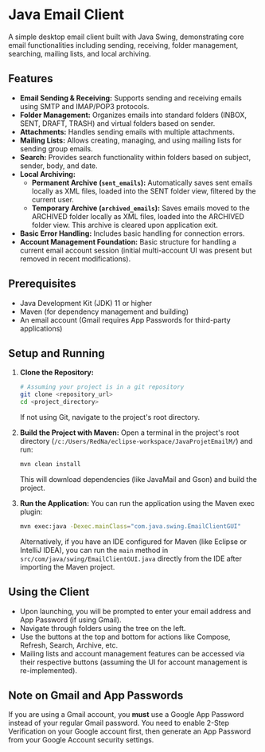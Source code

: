 # Java Email Client

A simple desktop email client built with Java Swing, demonstrating core email functionalities including sending, receiving, folder management, searching, mailing lists, and local archiving.

## Features

*   **Email Sending & Receiving:** Supports sending and receiving emails using SMTP and IMAP/POP3 protocols.
*   **Folder Management:** Organizes emails into standard folders (INBOX, SENT, DRAFT, TRASH) and virtual folders based on sender.
*   **Attachments:** Handles sending emails with multiple attachments.
*   **Mailing Lists:** Allows creating, managing, and using mailing lists for sending group emails.
*   **Search:** Provides search functionality within folders based on subject, sender, body, and date.
*   **Local Archiving:**
    *   **Permanent Archive (`sent_emails`):** Automatically saves sent emails locally as XML files, loaded into the SENT folder view, filtered by the current user.
    *   **Temporary Archive (`archived_emails`):** Saves emails moved to the ARCHIVED folder locally as XML files, loaded into the ARCHIVED folder view. This archive is cleared upon application exit.
*   **Basic Error Handling:** Includes basic handling for connection errors.
*   **Account Management Foundation:** Basic structure for handling a current email account session (initial multi-account UI was present but removed in recent modifications).

## Prerequisites

*   Java Development Kit (JDK) 11 or higher
*   Maven (for dependency management and building)
*   An email account (Gmail requires App Passwords for third-party applications)

## Setup and Running

1.  **Clone the Repository:**
    ```bash
    # Assuming your project is in a git repository
    git clone <repository_url>
    cd <project_directory>
    ```
    If not using Git, navigate to the project's root directory.

2.  **Build the Project with Maven:**
    Open a terminal in the project's root directory (`/c:/Users/RedNa/eclipse-workspace/JavaProjetEmailM/`) and run:
    ```bash
    mvn clean install
    ```
    This will download dependencies (like JavaMail and Gson) and build the project.

3.  **Run the Application:**
    You can run the application using the Maven exec plugin:
    ```bash
    mvn exec:java -Dexec.mainClass="com.java.swing.EmailClientGUI"
    ```
    Alternatively, if you have an IDE configured for Maven (like Eclipse or IntelliJ IDEA), you can run the `main` method in `src/com/java/swing/EmailClientGUI.java` directly from the IDE after importing the Maven project.

## Using the Client

*   Upon launching, you will be prompted to enter your email address and App Password (if using Gmail).
*   Navigate through folders using the tree on the left.
*   Use the buttons at the top and bottom for actions like Compose, Refresh, Search, Archive, etc.
*   Mailing lists and account management features can be accessed via their respective buttons (assuming the UI for account management is re-implemented).

## Note on Gmail and App Passwords

If you are using a Gmail account, you **must** use a Google App Password instead of your regular Gmail password. You need to enable 2-Step Verification on your Google account first, then generate an App Password from your Google Account security settings. 